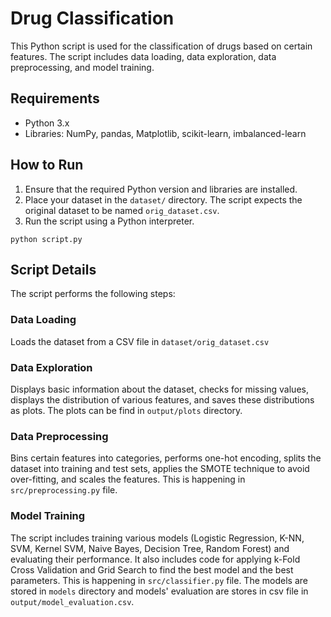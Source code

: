 # Drug Classification

This Python script is used for the classification of drugs based on certain features. The script includes data loading, data exploration, data preprocessing, and model training.

## Requirements

- Python 3.x
- Libraries: NumPy, pandas, Matplotlib, scikit-learn, imbalanced-learn

## How to Run

1. Ensure that the required Python version and libraries are installed.
2. Place your dataset in the `dataset/` directory. The script expects the original dataset to be named `orig_dataset.csv`.
3. Run the script using a Python interpreter.
```
python script.py
```

## Script Details

The script performs the following steps:

### Data Loading

Loads the dataset from a CSV file in `dataset/orig_dataset.csv`

### Data Exploration

Displays basic information about the dataset, checks for missing values, displays the distribution of various features, and saves these distributions as plots. The plots can be find in `output/plots` directory.

### Data Preprocessing

Bins certain features into categories, performs one-hot encoding, splits the dataset into training and test sets, applies the SMOTE technique to avoid over-fitting, and scales the features. This is happening in `src/preprocessing.py` file.

### Model Training

The script includes training various models (Logistic Regression, K-NN, SVM, Kernel SVM, Naive Bayes, Decision Tree, Random Forest) and evaluating their performance. It also includes code for applying k-Fold Cross Validation and Grid Search to find the best model and the best parameters. This is happening in `src/classifier.py` file. The models are stored in `models` directory and models' evaluation are stores in csv file in `output/model_evaluation.csv`.
